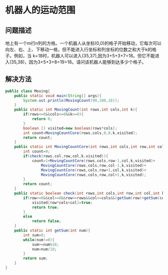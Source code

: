 # 机器人的运动范围
## 问题描述
地上有一个m行n列的方格。一个机器人从坐标(0,0)的格子开始移动，它每次可以向左、右、上、下移动一格，但不能进入行坐标和列坐标的位数之和大于k的格子。例如，当
k=18时，机器人可以进入(35,37),因为3+5+3+7=18。但它不能进入(35,38)，因为3+5+3+8=19>18。请问该机器人能够到达多少个格子。
## 解决方法
```java
public class Moving{
	public static void main(String[] args){
		System.out.println(MovingCount(90,100,18));
	}
	public static int MovingCount(int rows,int cols,int k){
		if(rows<=0&&cols<=0&&k<=0){
			return 0;
		}
		boolean [] visited=new boolean[rows*cols];
		int count=MovingCountCore(rows,cols,0,0,k,visited);
		return count;
	}
	public static int MovingCountCore(int rows,int cols,int row,int col,int k,boolean [] visited){
		int count=0;
		if(check(rows,col,row,col,k,visited)){
			count=1+MovingCountCore(rows,cols,row-1,col,k,visited)+
				MovingCountCore(rows,cols,row,col-1,k,visited)+
				MovingCountCore(rows,cols,row+1,col,k,visited)+
				MovingCountCore(rows,cols,row,col+1,k,visited);
		}
		return count;
	}
	public static boolean check(int rows,int cols,int row,int col,int k,boolean[] visited){
		if(row>=0&&col>=0&&row<=rows&&col<=cols&&(getSum(row)+getSum(col))<=k&&!visited[row*cols+col]){
			visited[row*cols+col]=true;
			return true;
		}
		else
			return false;
	}
	public static int getSum(int num){
		int sum=0;
		while(num!=0){
			sum+=num%10;
			num=num/10;
		}
		return sum;
	}
}
```
